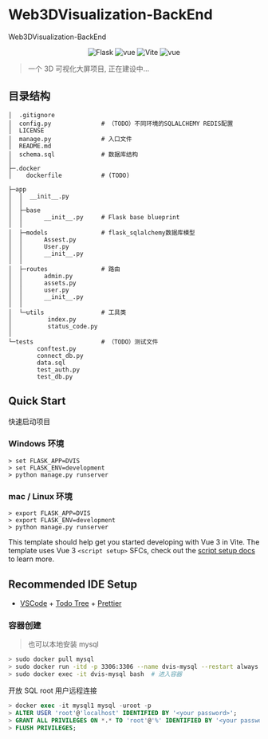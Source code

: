 # Web3DVisualization-BackEnd

Web3DVisualization-BackEnd

<p align="center">
  <img src="https://img.shields.io/badge/Flask-1.1.4-ff7675.svg" alt="Flask">
  <img src="https://img.shields.io/badge/Python-2.7.18-41b883.svg" alt="vue">
  <img src="https://img.shields.io/badge/Vite-1.3.0-ffeaa7.svg" alt="Vite">
  <img src="https://img.shields.io/badge/Typescript-4.4.3-74b9ff.svg" alt="vue">
</p>

> 一个 3D 可视化大屏项目, 正在建设中...

## 目录结构

```shell
│  .gitignore
│  config.py              # （TODO）不同环境的SQLALCHEMY REDIS配置
│  LICENSE
│  manage.py              # 入口文件
│  README.md
│  schema.sql             # 数据库结构
│
├─.docker
│    dockerfile           # (TODO)

├─app
│  │  __init__.py
│  │
│  ├─base
│  │      __init__.py     # Flask base blueprint
│  │
│  ├─models               # flask_sqlalchemy数据库模型
│  │      Assest.py
│  │      User.py
│  │      __init__.py
│  │
│  ├─routes               # 路由
│  │      admin.py
│  │      assets.py
│  │      user.py
│  │      __init__.py
│  │
│  └─utils                # 工具类
│          index.py
│          status_code.py
│
└─tests                   # （TODO）测试文件
        conftest.py
        connect_db.py
        data.sql
        test_auth.py
        test_db.py
```

## Quick Start

快速启动项目

### Windows 环境

```shell
> set FLASK_APP=DVIS
> set FLASK_ENV=development
> python manage.py runserver
```

### mac / Linux 环境

```shell
> export FLASK_APP=DVIS
> export FLASK_ENV=development
> python manage.py runserver
```

This template should help get you started developing with Vue 3 in Vite. The template uses Vue 3 `<script setup>` SFCs, check out the [script setup docs](https://v3.vuejs.org/api/sfc-script-setup.html#sfc-script-setup) to learn more.

## Recommended IDE Setup

- [VSCode](https://code.visualstudio.com/) + [Todo Tree](https://marketplace.visualstudio.com/items?itemName=Gruntfuggly.todo-tree) + [Prettier](https://marketplace.visualstudio.com/items?itemName=esbenp.prettier-vscode)

### 容器创建

> 也可以本地安装 mysql

```bash
> sudo docker pull mysql
> sudo docker run -itd -p 3306:3306 --name dvis-mysql --restart always -e MYSQL_ROOT_PASSWORD=<your password> mysql:8.0.2
> sudo docker exec -it dvis-mysql bash  # 进入容器
```

开放 SQL root 用户远程连接

```SQL
> docker exec -it mysql1 mysql -uroot -p
> ALTER USER 'root'@'localhost' IDENTIFIED BY '<your password>';
> GRANT ALL PRIVILEGES ON *.* TO 'root'@'%' IDENTIFIED BY '<your password>' WITH GRANT OPTION;
> FLUSH PRIVILEGES;
```

<!-- TODO manage.py migrate -->
